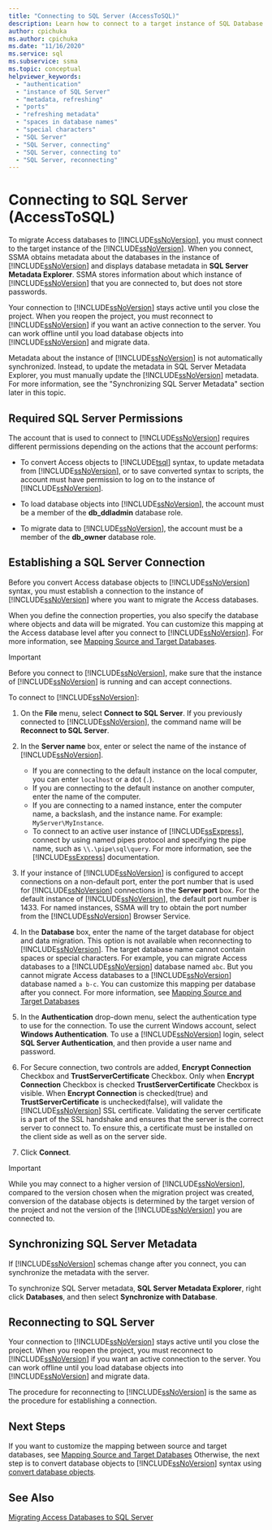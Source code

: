 ```yaml
---
title: "Connecting to SQL Server (AccessToSQL)"
description: Learn how to connect to a target instance of SQL Database to migrate Access databases. SSMA obtains metadata about databases in SQL Database.
author: cpichuka
ms.author: cpichuka
ms.date: "11/16/2020"
ms.service: sql
ms.subservice: ssma
ms.topic: conceptual
helpviewer_keywords:
  - "authentication"
  - "instance of SQL Server"
  - "metadata, refreshing"
  - "ports"
  - "refreshing metadata"
  - "spaces in database names"
  - "special characters"
  - "SQL Server"
  - "SQL Server, connecting"
  - "SQL Server, connecting to"
  - "SQL Server, reconnecting"
---
```


# Connecting to SQL Server (AccessToSQL)

To migrate Access databases to [!INCLUDE[ssNoVersion](../../includes/ssnoversion-md.md)], you must connect to the target instance of the [!INCLUDE[ssNoVersion](../../includes/ssnoversion-md.md)]. When you connect, SSMA obtains metadata about the databases in the instance of [!INCLUDE[ssNoVersion](../../includes/ssnoversion-md.md)] and displays database metadata in **SQL Server Metadata Explorer**. SSMA stores information about which instance of [!INCLUDE[ssNoVersion](../../includes/ssnoversion-md.md)] that you are connected to, but does not store passwords.

Your connection to [!INCLUDE[ssNoVersion](../../includes/ssnoversion-md.md)] stays active until you close the project. When you reopen the project, you must reconnect to [!INCLUDE[ssNoVersion](../../includes/ssnoversion-md.md)] if you want an active connection to the server. You can work offline until you load database objects into [!INCLUDE[ssNoVersion](../../includes/ssnoversion-md.md)] and migrate data.

Metadata about the instance of [!INCLUDE[ssNoVersion](../../includes/ssnoversion-md.md)] is not automatically synchronized. Instead, to update the metadata in SQL Server Metadata Explorer, you must manually update the [!INCLUDE[ssNoVersion](../../includes/ssnoversion-md.md)] metadata. For more information, see the "Synchronizing SQL Server Metadata" section later in this topic.

## Required SQL Server Permissions

The account that is used to connect to [!INCLUDE[ssNoVersion](../../includes/ssnoversion-md.md)] requires different permissions depending on the actions that the account performs:

- To convert Access objects to [!INCLUDE[tsql](../../includes/tsql-md.md)] syntax, to update metadata from [!INCLUDE[ssNoVersion](../../includes/ssnoversion-md.md)], or to save converted syntax to scripts, the account must have permission to log on to the instance of [!INCLUDE[ssNoVersion](../../includes/ssnoversion-md.md)].

- To load database objects into [!INCLUDE[ssNoVersion](../../includes/ssnoversion-md.md)], the account must be a member of the **db_ddladmin** database role.

- To migrate data to [!INCLUDE[ssNoVersion](../../includes/ssnoversion-md.md)], the account must be a member of the **db_owner** database role.

## Establishing a SQL Server Connection

Before you convert Access database objects to [!INCLUDE[ssNoVersion](../../includes/ssnoversion-md.md)] syntax, you must establish a connection to the instance of [!INCLUDE[ssNoVersion](../../includes/ssnoversion-md.md)] where you want to migrate the Access databases.

When you define the connection properties, you also specify the database where objects and data will be migrated. You can customize this mapping at the Access database level after you connect to [!INCLUDE[ssNoVersion](../../includes/ssnoversion-md.md)]. For more information, see [Mapping Source and Target Databases](mapping-source-and-target-databases-accesstosql.md).

> [!IMPORTANT]
> Before you connect to [!INCLUDE[ssNoVersion](../../includes/ssnoversion-md.md)], make sure that the instance of [!INCLUDE[ssNoVersion](../../includes/ssnoversion-md.md)] is running and can accept connections.

To connect to [!INCLUDE[ssNoVersion](../../includes/ssnoversion-md.md)]:

1. On the **File** menu, select **Connect to SQL Server**.
   If you previously connected to [!INCLUDE[ssNoVersion](../../includes/ssnoversion-md.md)], the command name will be **Reconnect to SQL Server**.

2. In the **Server name** box, enter or select the name of the instance of [!INCLUDE[ssNoVersion](../../includes/ssnoversion-md.md)].
   - If you are connecting to the default instance on the local computer, you can enter `localhost` or a dot (`.`).
   - If you are connecting to the default instance on another computer, enter the name of the computer.
   - If you are connecting to a named instance, enter the computer name, a backslash, and the instance name. For example: `MyServer\MyInstance`.
   - To connect to an active user instance of [!INCLUDE[ssExpress](../../includes/ssexpress-md.md)], connect by using named pipes protocol and specifying the pipe name, such as `\\.\pipe\sql\query`. For more information, see the [!INCLUDE[ssExpress](../../includes/ssexpress-md.md)] documentation.

3. If your instance of [!INCLUDE[ssNoVersion](../../includes/ssnoversion-md.md)] is configured to accept connections on a non-default port, enter the port number that is used for [!INCLUDE[ssNoVersion](../../includes/ssnoversion-md.md)] connections in the **Server port** box. For the default instance of [!INCLUDE[ssNoVersion](../../includes/ssnoversion-md.md)], the default port number is 1433. For named instances, SSMA will try to obtain the port number from the [!INCLUDE[ssNoVersion](../../includes/ssnoversion-md.md)] Browser Service.

4. In the **Database** box, enter the name of the target database for object and data migration.
   This option is not available when reconnecting to [!INCLUDE[ssNoVersion](../../includes/ssnoversion-md.md)].
   The target database name cannot contain spaces or special characters. For example, you can migrate Access databases to a [!INCLUDE[ssNoVersion](../../includes/ssnoversion-md.md)] database named `abc`. But you cannot migrate Access databases to a [!INCLUDE[ssNoVersion](../../includes/ssnoversion-md.md)] database named `a b-c`.
   You can customize this mapping per database after you connect. For more information, see [Mapping Source and Target Databases](mapping-source-and-target-databases-accesstosql.md)

5. In the **Authentication** drop-down menu, select the authentication type to use for the connection. To use the current Windows account, select **Windows Authentication**. To use a [!INCLUDE[ssNoVersion](../../includes/ssnoversion-md.md)] login, select **SQL Server Authentication**, and then provide a user name and password.

6. For Secure connection, two controls are added, **Encrypt Connection** Checkbox and **TrustServerCertificate** Checkbox. Only when **Encrypt Connection** Checkbox is checked **TrustServerCertificate** Checkbox is visible. When **Encrypt Connection** is checked(true) and **TrustServerCertificate** is unchecked(false), will validate the [!INCLUDE[ssNoVersion](../../includes/ssnoversion-md.md)] SSL certificate. Validating the server certificate is a part of the SSL handshake and ensures that the server is the correct server to connect to. To ensure this, a certificate must be installed on the client side as well as on the server side.

7. Click **Connect**.

> [!IMPORTANT]
> While you may connect to a higher version of [!INCLUDE[ssNoVersion](../../includes/ssnoversion-md.md)], compared to the version chosen when the migration project was created, conversion of the database objects is determined by the target version of the project and not the version of the [!INCLUDE[ssNoVersion](../../includes/ssnoversion-md.md)] you are connected to.

## Synchronizing SQL Server Metadata

If [!INCLUDE[ssNoVersion](../../includes/ssnoversion-md.md)] schemas change after you connect, you can synchronize the metadata with the server.

To synchronize SQL Server metadata, **SQL Server Metadata Explorer**, right click **Databases**, and then select **Synchronize with Database**.

## Reconnecting to SQL Server

Your connection to [!INCLUDE[ssNoVersion](../../includes/ssnoversion-md.md)] stays active until you close the project. When you reopen the project, you must reconnect to [!INCLUDE[ssNoVersion](../../includes/ssnoversion-md.md)] if you want an active connection to the server. You can work offline until you load database objects into [!INCLUDE[ssNoVersion](../../includes/ssnoversion-md.md)] and migrate data.

The procedure for reconnecting to [!INCLUDE[ssNoVersion](../../includes/ssnoversion-md.md)] is the same as the procedure for establishing a connection.

## Next Steps

If you want to customize the mapping between source and target databases, see [Mapping Source and Target Databases](mapping-source-and-target-databases-accesstosql.md) Otherwise, the next step is to convert database objects to [!INCLUDE[ssNoVersion](../../includes/ssnoversion-md.md)] syntax using [convert database objects](converting-access-database-objects-accesstosql.md).

## See Also

[Migrating Access Databases to SQL Server](migrating-access-databases-to-sql-server-azure-sql-db-accesstosql.md)
